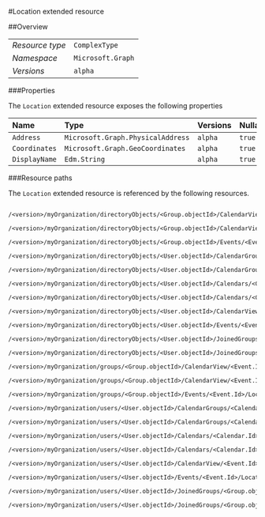 #Location extended resource

 



##Overview

|  |  | 
| :-- | :-- | 
| _Resource type_ | `ComplexType` | 
| _Namespace_ | `Microsoft.Graph` | 
| _Versions_ | `alpha` | 


###Properties

The `Location` extended resource exposes the following properties 

| Name | Type | Versions | Nullable | Unicode | Comments | 
| :-- | :-- | :-- | :-- | :-- | :-- | 
| `Address` | `Microsoft.Graph.PhysicalAddress` | `alpha` | `true` | `n/a` |  | 
| `Coordinates` | `Microsoft.Graph.GeoCoordinates` | `alpha` | `true` | `n/a` |  | 
| `DisplayName` | `Edm.String` | `alpha` | `true` | `false` |  | 


###Resource paths

The `Location` extended resource is referenced by the following resources. 

```
	/<version>/myOrganization/directoryObjects/<Group.objectId>/CalendarView/<Event.Id>/Instances/<Event.Id>/Location
	/<version>/myOrganization/directoryObjects/<Group.objectId>/CalendarView/<Event.Id>/Location
	/<version>/myOrganization/directoryObjects/<Group.objectId>/Events/<Event.Id>/Location
	/<version>/myOrganization/directoryObjects/<User.objectId>/CalendarGroups/<CalendarGroup.Id>/Calendars/<Calendar.Id>/CalendarView/<Event.Id>/Location
	/<version>/myOrganization/directoryObjects/<User.objectId>/CalendarGroups/<CalendarGroup.Id>/Calendars/<Calendar.Id>/Events/<Event.Id>/Location
	/<version>/myOrganization/directoryObjects/<User.objectId>/Calendars/<Calendar.Id>/CalendarView/<Event.Id>/Location
	/<version>/myOrganization/directoryObjects/<User.objectId>/Calendars/<Calendar.Id>/Events/<Event.Id>/Location
	/<version>/myOrganization/directoryObjects/<User.objectId>/CalendarView/<Event.Id>/Location
	/<version>/myOrganization/directoryObjects/<User.objectId>/Events/<Event.Id>/Location
	/<version>/myOrganization/directoryObjects/<User.objectId>/JoinedGroups/<Group.objectId>/CalendarView/<Event.Id>/Location
	/<version>/myOrganization/directoryObjects/<User.objectId>/JoinedGroups/<Group.objectId>/Events/<Event.Id>/Location
	/<version>/myOrganization/groups/<Group.objectId>/CalendarView/<Event.Id>/Instances/<Event.Id>/Location
	/<version>/myOrganization/groups/<Group.objectId>/CalendarView/<Event.Id>/Location
	/<version>/myOrganization/groups/<Group.objectId>/Events/<Event.Id>/Location
	/<version>/myOrganization/users/<User.objectId>/CalendarGroups/<CalendarGroup.Id>/Calendars/<Calendar.Id>/CalendarView/<Event.Id>/Location
	/<version>/myOrganization/users/<User.objectId>/CalendarGroups/<CalendarGroup.Id>/Calendars/<Calendar.Id>/Events/<Event.Id>/Location
	/<version>/myOrganization/users/<User.objectId>/Calendars/<Calendar.Id>/CalendarView/<Event.Id>/Location
	/<version>/myOrganization/users/<User.objectId>/Calendars/<Calendar.Id>/Events/<Event.Id>/Location
	/<version>/myOrganization/users/<User.objectId>/CalendarView/<Event.Id>/Location
	/<version>/myOrganization/users/<User.objectId>/Events/<Event.Id>/Location
	/<version>/myOrganization/users/<User.objectId>/JoinedGroups/<Group.objectId>/CalendarView/<Event.Id>/Location
	/<version>/myOrganization/users/<User.objectId>/JoinedGroups/<Group.objectId>/Events/<Event.Id>/Location
```





<!-- {
"type": "#page.annotation",
"tocPath": "ComplexType/Location",
"section": "documentation"
} -->